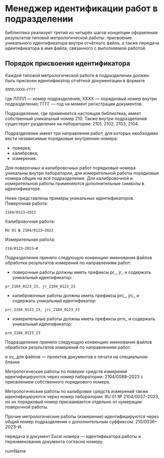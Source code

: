 # Менеджер идентификации работ в подразделении

Библиотека реализует третий из четырёх шагов концепции оформления результатов типовой метрологической работы: присвоение уникального идентификатора внутри отчётного файла, а также передача идентификатора в имя файла, связанного с выполняемой работой.

## Порядок присвоения идентификатора

Каждой типовой метрологической работе в подразделении должен быть присвоен идентификатор отчётной документации в формате 
```
ЛЛЛЛ/ХХХХ–ГГГГ
```
где ЛЛЛЛ — номер подразделения;
ХХХХ — порядковый номер внутри подразделения;
ГГГГ — год на момент регистрации документов. 

Подразделение, где применяется настоящая библиотека, имеет собственный уникальный номер 210. 
Также внутри подразделения существует разделение на лаборатории: 2101, 2102, 2103, 2104.

Подразделение имеет три направления работ, для которых необходимо вести независимые порядковые внутренние номера:
- поверка;
- калибровка;
- измерения.

Для поверочных и калибровочных работ порядковые номера уникальны внутри лаборатории, для измерительной работы порядковые номера общие на всё подразделение. Для калибровочной и измерительной работы применяются дополнительные символы в идентификаторе.

Ниже представлены примеры уникальных идентификаторов. Поверочная работа:
```
2104/0123–2023
```
Калибровочная работа:
```
RU 01 № 2104/0123–2023
```
Измерительная работа:
```
210/0123–2023–И 
```
Подразделение приняло следующую конвенцию именования файлов обработки результатов измерений по направлениям работ:
- поверочные работы должны иметь префиксы pr_, jr_ и содержать уникальный идентификатор:
```
pr_2104_0123_23, jr_2104_0123_23
```
- калибровочные работы должны иметь префиксы prc_, jrc_ и содержать уникальный идентификатор:
```
prс_2104_0123_23, jrс_2104_0123_23
```
- измерительные работы должны иметь префиксы prm_ и содержать уникальный идентификатор:
```
prm_2104_0123_23
```

Подразделение приняло следующую конвенцию именования файлов обработки результатов измерений по направлениям работ:



и sv_ для файлов — проектов документов к печати на специальном бланке

Метрологические работы по поверке средств измерений идентифицируются через номер лаборатории: 2104/0088–2023 с присвоением собственного порядкового номера.

Метрологические работы по калибровке средств измерений также идентифицируются через номер лаборатории: RU 01 № 2104/0037–2023, но их порядковый номер присваивается отдельно от нумерации поверочной работы.

Прочие метрологические работы (измерение) идентифицируются через общий номер подразделения с дополнительным суффиксом: 210/0036–2023–И.





передача в документ Excel номера — идентификатора работы и переименование документа согласно номеру.

numName
